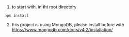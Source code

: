 1. to start with, in tht root directory
```sh 
npm install
```
2. this project is using MongoDB, please install before with https://www.mongodb.com/docs/v4.2/installation/

